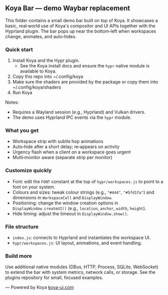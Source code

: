 ## Koya Bar — demo Waybar replacement

This folder contains a small demo bar built on top of Koya. It showcases a basic, real‑world use of Koya's compositor and UI APIs together with the Hyprland plugin. The bar pops up near the bottom‑left when workspaces change, animates, and auto‑hides.

### Quick start

1. Install Koya and the Hypr plugin.
   - See the Koya install docs and ensure the `hypr` native module is available to Koya.
2. Copy this repo into ~/.config/koya
3. Make sure the shaders are provided by the package or copy them into ~/.config/koya/shaders
4. Run Koya

Notes:
- Requires a Wayland session (e.g., Hyprland) and Vulkan drivers.
- The demo uses Hyprland IPC events via the `hypr` module.

### What you get

- Workspace strip with subtle hop animations
- Auto‑hide after a short delay; re‑appears on activity
- Urgency flash when a client on a workspace goes urgent
- Multi‑monitor aware (separate strip per monitor)

### Customize quickly

- Font: edit the `FONT` constant at the top of `hypr/workspaces.js` to point to a font on your system.
- Colours and sizes: tweak colour strings (e.g., `"#444"`, `"#5fd1fa"`) and dimensions in `WorkspaceCell` and `DisplayWindow`.
- Positioning: change the window creation options in `DisplayWindow.createUI()` (e.g., `location`, `anchor`, `width`, `height`).
- Hide timing: adjust the timeout in `DisplayWindow.show()`.

### File structure

- `index.js`: connects to Hyprland and instantiates the workspace UI.
- `hypr/workspaces.js`: UI layout, animations, and event handling.

### Build more

Use additional native modules (DBus, HTTP, Process, SQLite, WebSocket) to extend the bar with system metrics, network calls, or storage. See the plugins repository for small, focused examples.

— Powered by Koya
[koya-ui.com](https://www.koya-ui.com)


